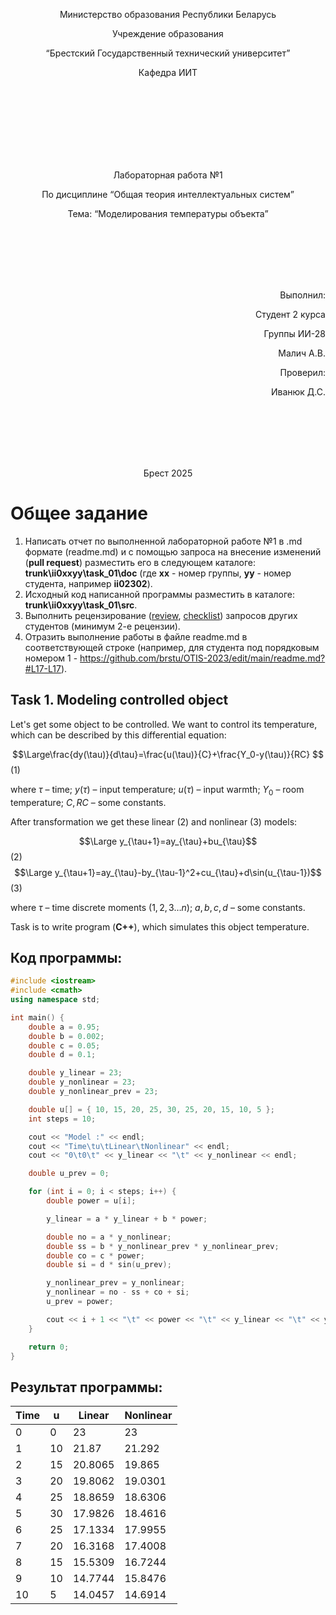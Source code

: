 <p align="center"> Министерство образования Республики Беларусь</p>
<p align="center">Учреждение образования</p>
<p align="center">“Брестский Государственный технический университет”</p>
<p align="center">Кафедра ИИТ</p>
<br><br><br><br><br><br><br>
<p align="center">Лабораторная работа №1</p>
<p align="center">По дисциплине “Общая теория интеллектуальных систем”</p>
<p align="center">Тема: “Моделирования температуры объекта”</p>
<br><br><br><br><br>
<p align="right">Выполнил:</p>
<p align="right">Студент 2 курса</p>
<p align="right">Группы ИИ-28</p>
<p align="right">Малич А.В.</p>
<p align="right">Проверил:</p>
<p align="right">Иванюк Д.С.</p>
<br><br><br><br><br>
<p align="center">Брест 2025</p>

# Общее задание #
1. Написать отчет по выполненной лабораторной работе №1 в .md формате (readme.md) и с помощью запроса на внесение изменений (**pull request**) разместить его в следующем каталоге: **trunk\ii0xxyy\task_01\doc** (где **xx** - номер группы, **yy** - номер студента, например **ii02302**).
2. Исходный код написанной программы разместить в каталоге: **trunk\ii0xxyy\task_01\src**.
3. Выполнить рецензирование ([review](https://linearb.io/blog/code-review-on-github), [checklist](https://linearb.io/blog/code-review-checklist)) запросов других студентов (минимум 2-е рецензии).
4. Отразить выполнение работы в файле readme.md в соответствующей строке (например, для студента под порядковым номером 1 - https://github.com/brstu/OTIS-2023/edit/main/readme.md?#L17-L17).

## Task 1. Modeling controlled object ##
Let's get some object to be controlled. We want to control its temperature, which can be described by this differential equation:

$$\Large\frac{dy(\tau)}{d\tau}=\frac{u(\tau)}{C}+\frac{Y_0-y(\tau)}{RC} $$ (1)

where $\tau$ – time; $y(\tau)$ – input temperature; $u(\tau)$ – input warmth; $Y_0$ – room temperature; $C,RC$ – some constants.

After transformation we get these linear (2) and nonlinear (3) models:

$$\Large y_{\tau+1}=ay_{\tau}+bu_{\tau}$$ (2)
$$\Large y_{\tau+1}=ay_{\tau}-by_{\tau-1}^2+cu_{\tau}+d\sin(u_{\tau-1})$$ (3)

where $\tau$ – time discrete moments ($1,2,3{\dots}n$); $a,b,c,d$ – some constants.

Task is to write program (**С++**), which simulates this object temperature.


## Код программы:
```C++
#include <iostream>
#include <cmath>
using namespace std;

int main() {
    double a = 0.95;
    double b = 0.002;
    double c = 0.05;
    double d = 0.1;

    double y_linear = 23;
    double y_nonlinear = 23;
    double y_nonlinear_prev = 23;

    double u[] = { 10, 15, 20, 25, 30, 25, 20, 15, 10, 5 };
    int steps = 10;

    cout << "Model :" << endl;
    cout << "Time\tu\tLinear\tNonlinear" << endl;
    cout << "0\t0\t" << y_linear << "\t" << y_nonlinear << endl;

    double u_prev = 0;

    for (int i = 0; i < steps; i++) {
        double power = u[i];

        y_linear = a * y_linear + b * power;

        double no = a * y_nonlinear;
        double ss = b * y_nonlinear_prev * y_nonlinear_prev;
        double co = c * power;
        double si = d * sin(u_prev);

        y_nonlinear_prev = y_nonlinear;
        y_nonlinear = no - ss + co + si;
        u_prev = power;

        cout << i + 1 << "\t" << power << "\t" << y_linear << "\t" << y_nonlinear << endl;
    }

    return 0;
}
```

## Результат программы:
| Time | u     | Linear  | Nonlinear |
|------|-------|---------|-----------|
| 0    | 0     | 23      | 23        |
| 1    | 10    | 21.87   | 21.292    |
| 2    | 15    | 20.8065 | 19.865    |
| 3    | 20    | 19.8062 | 19.0301   |
| 4    | 25    | 18.8659 | 18.6306   |
| 5    | 30    | 17.9826 | 18.4616   |
| 6    | 25    | 17.1334 | 17.9955   |
| 7    | 20    | 16.3168 | 17.4008   |
| 8    | 15    | 15.5309 | 16.7244   |
| 9    | 10    | 14.7744 | 15.8476   |
| 10   | 5     | 14.0457 | 14.6914   |


